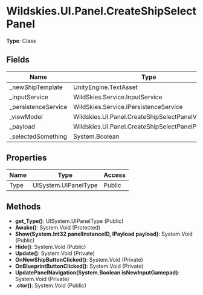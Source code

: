 ﻿# Wildskies.UI.Panel.CreateShipSelectPanel

**Type**: Class

## Fields

| Name | Type | Access |
|------|------|--------|
| _newShipTemplate | UnityEngine.TextAsset | Private |
| _inputService | WildSkies.Service.InputService | Private |
| _persistenceService | WildSkies.Service.IPersistenceService | Private |
| _viewModel | Wildskies.UI.Panel.CreateShipSelectPanelViewModel | Private |
| _payload | Wildskies.UI.Panel.CreateShipSelectPanelPayload | Private |
| _selectedSomething | System.Boolean | Private |

## Properties

| Name | Type | Access |
|------|------|--------|
| Type | UISystem.UIPanelType | Public |

## Methods

- **get_Type()**: UISystem.UIPanelType (Public)
- **Awake()**: System.Void (Protected)
- **Show(System.Int32 panelInstanceID, IPayload payload)**: System.Void (Public)
- **Hide()**: System.Void (Public)
- **Update()**: System.Void (Private)
- **OnNewShipButtonClicked()**: System.Void (Private)
- **OnBlueprintButtonClicked()**: System.Void (Private)
- **UpdatePanelNavigation(System.Boolean isNewInputGamepad)**: System.Void (Private)
- **.ctor()**: System.Void (Public)

